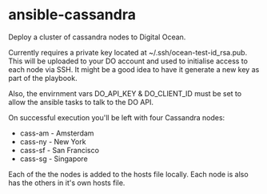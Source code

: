 ansible-cassandra
=================

Deploy a cluster of cassandra nodes to Digital Ocean.

Currently requires a private key located at ~/.ssh/ocean-test-id_rsa.pub. This will be uploaded to your DO account and used to initialise access to each node via SSH. It might be a good idea to have it generate a new key as part of the playbook.

Also, the envirnment vars DO_API_KEY & DO_CLIENT_ID must be set to allow the ansible tasks to talk to the DO API.

On successful execution you'll be left with four Cassandra nodes:

* cass-am - Amsterdam
* cass-ny - New York
* cass-sf - San Francisco
* cass-sg - Singapore

Each of the the nodes is added to the hosts file locally. Each node is also has the others in it's own hosts file.
